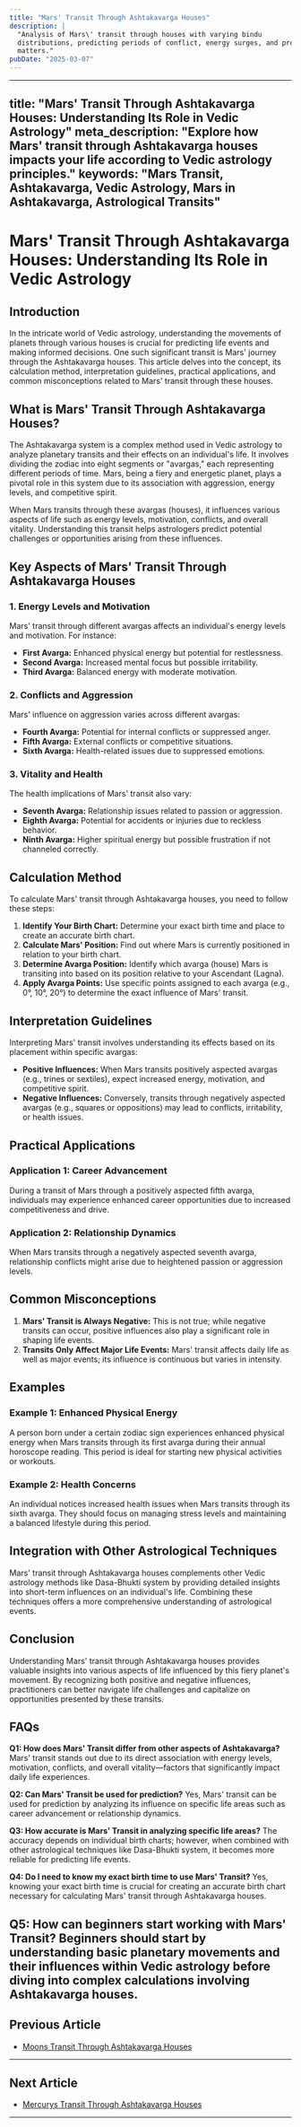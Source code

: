 ```yaml
---
title: "Mars' Transit Through Ashtakavarga Houses"
description: |
  "Analysis of Mars\' transit through houses with varying bindu
  distributions, predicting periods of conflict, energy surges, and property
  matters."
pubDate: "2025-03-07"
---
```


---
title: "Mars' Transit Through Ashtakavarga Houses: Understanding Its Role in Vedic Astrology"
meta_description: "Explore how Mars' transit through Ashtakavarga houses impacts your life according to Vedic astrology principles."
keywords: "Mars Transit, Ashtakavarga, Vedic Astrology, Mars in Ashtakavarga, Astrological Transits"
---

# Mars' Transit Through Ashtakavarga Houses: Understanding Its Role in Vedic Astrology

## Introduction

In the intricate world of Vedic astrology, understanding the movements of planets through various houses is crucial for predicting life events and making informed decisions. One such significant transit is Mars' journey through the Ashtakavarga houses. This article delves into the concept, its calculation method, interpretation guidelines, practical applications, and common misconceptions related to Mars' transit through these houses.

## What is Mars' Transit Through Ashtakavarga Houses?

The Ashtakavarga system is a complex method used in Vedic astrology to analyze planetary transits and their effects on an individual's life. It involves dividing the zodiac into eight segments or "avargas," each representing different periods of time. Mars, being a fiery and energetic planet, plays a pivotal role in this system due to its association with aggression, energy levels, and competitive spirit.

When Mars transits through these avargas (houses), it influences various aspects of life such as energy levels, motivation, conflicts, and overall vitality. Understanding this transit helps astrologers predict potential challenges or opportunities arising from these influences.

## Key Aspects of Mars' Transit Through Ashtakavarga Houses

### 1. **Energy Levels and Motivation**
Mars' transit through different avargas affects an individual's energy levels and motivation. For instance:
- **First Avarga:** Enhanced physical energy but potential for restlessness.
- **Second Avarga:** Increased mental focus but possible irritability.
- **Third Avarga:** Balanced energy with moderate motivation.

### 2. **Conflicts and Aggression**
Mars' influence on aggression varies across different avargas:
- **Fourth Avarga:** Potential for internal conflicts or suppressed anger.
- **Fifth Avarga:** External conflicts or competitive situations.
- **Sixth Avarga:** Health-related issues due to suppressed emotions.

### 3. **Vitality and Health**
The health implications of Mars' transit also vary:
- **Seventh Avarga:** Relationship issues related to passion or aggression.
- **Eighth Avarga:** Potential for accidents or injuries due to reckless behavior.
- **Ninth Avarga:** Higher spiritual energy but possible frustration if not channeled correctly.

## Calculation Method

To calculate Mars' transit through Ashtakavarga houses, you need to follow these steps:

1. **Identify Your Birth Chart:** Determine your exact birth time and place to create an accurate birth chart.
2. **Calculate Mars' Position:** Find out where Mars is currently positioned in relation to your birth chart.
3. **Determine Avarga Position:** Identify which avarga (house) Mars is transiting into based on its position relative to your Ascendant (Lagna).
4. **Apply Avarga Points:** Use specific points assigned to each avarga (e.g., 0°, 10°, 20°) to determine the exact influence of Mars' transit.

## Interpretation Guidelines

Interpreting Mars' transit involves understanding its effects based on its placement within specific avargas:

- **Positive Influences:** When Mars transits positively aspected avargas (e.g., trines or sextiles), expect increased energy, motivation, and competitive spirit.
- **Negative Influences:** Conversely, transits through negatively aspected avargas (e.g., squares or oppositions) may lead to conflicts, irritability, or health issues.

## Practical Applications

### Application 1: Career Advancement
During a transit of Mars through a positively aspected fifth avarga, individuals may experience enhanced career opportunities due to increased competitiveness and drive.

### Application 2: Relationship Dynamics
When Mars transits through a negatively aspected seventh avarga, relationship conflicts might arise due to heightened passion or aggression levels.

## Common Misconceptions

1. **Mars' Transit is Always Negative:** This is not true; while negative transits can occur, positive influences also play a significant role in shaping life events.
2. **Transits Only Affect Major Life Events:** Mars' transit affects daily life as well as major events; its influence is continuous but varies in intensity.

## Examples

### Example 1: Enhanced Physical Energy
A person born under a certain zodiac sign experiences enhanced physical energy when Mars transits through its first avarga during their annual horoscope reading. This period is ideal for starting new physical activities or workouts.

### Example 2: Health Concerns
An individual notices increased health issues when Mars transits through its sixth avarga. They should focus on managing stress levels and maintaining a balanced lifestyle during this period.

## Integration with Other Astrological Techniques

Mars' transit through Ashtakavarga houses complements other Vedic astrology methods like Dasa-Bhukti system by providing detailed insights into short-term influences on an individual's life. Combining these techniques offers a more comprehensive understanding of astrological events.

## Conclusion

Understanding Mars' transit through Ashtakavarga houses provides valuable insights into various aspects of life influenced by this fiery planet's movement. By recognizing both positive and negative influences, practitioners can better navigate life challenges and capitalize on opportunities presented by these transits.

## FAQs

**Q1: How does Mars' Transit differ from other aspects of Ashtakavarga?**
Mars' transit stands out due to its direct association with energy levels, motivation, conflicts, and overall vitality—factors that significantly impact daily life experiences.

**Q2: Can Mars' Transit be used for prediction?**
Yes, Mars' transit can be used for prediction by analyzing its influence on specific life areas such as career advancement or relationship dynamics.

**Q3: How accurate is Mars' Transit in analyzing specific life areas?**
The accuracy depends on individual birth charts; however, when combined with other astrological techniques like Dasa-Bhukti system, it becomes more reliable for predicting life events.

**Q4: Do I need to know my exact birth time to use Mars' Transit?**
Yes, knowing your exact birth time is crucial for creating an accurate birth chart necessary for calculating Mars' transit through Ashtakavarga houses.

**Q5: How can beginners start working with Mars' Transit?**
Beginners should start by understanding basic planetary movements and their influences within Vedic astrology before diving into complex calculations involving Ashtakavarga houses.
---

## Previous Article
- [Moons Transit Through Ashtakavarga Houses](170304_Moons_Transit_Through_Ashtakavarga_Houses.md)

---

## Next Article
- [Mercurys Transit Through Ashtakavarga Houses](170306_Mercurys_Transit_Through_Ashtakavarga_Houses.md)

---
